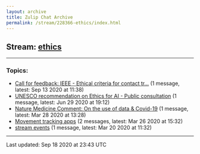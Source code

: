 ```yaml
---
layout: archive
title: Zulip Chat Archive
permalink: /stream/228366-ethics/index.html
---
```


## Stream: [ethics](https://claire4ai.github.io/archive/stream/228366-ethics/index.html)
---

### Topics:

* [Call for feedback: IEEE - Ethical criteria for contact tr...](topic/Call.20for.20feedback.3A.20IEEE.20-.20Ethical.20criteria.20for.20contact.20tr.2E.2E.2E.html) (1 message, latest: Sep 13 2020 at 11:38)
* [UNESCO recommendation on Ethics for AI - Public consultation](topic/UNESCO.20recommendation.20on.20Ethics.20for.20AI.20-.20Public.20consultation.html) (1 message, latest: Jun 29 2020 at 19:12)
* [Nature Medicine Comment: On the use of data & Covid-19](topic/Nature.20Medicine.20Comment.3A.20On.20the.20use.20of.20data.20.26.20Covid-19.html) (1 message, latest: Mar 28 2020 at 13:28)
* [Movement tracking apps](topic/Movement.20tracking.20apps.html) (2 messages, latest: Mar 26 2020 at 15:32)
* [stream events](topic/stream.20events.html) (1 message, latest: Mar 20 2020 at 11:32)

<hr><p>Last updated: Sep 18 2020 at 23:43 UTC</p>
